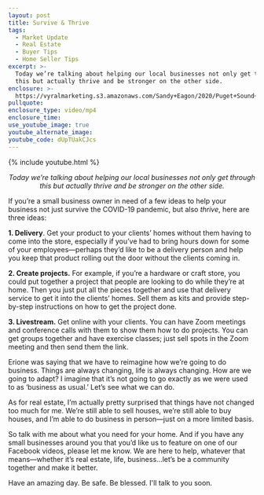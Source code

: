 ```yaml
---
layout: post
title: Survive & Thrive
tags:
  - Market Update
  - Real Estate
  - Buyer Tips
  - Home Seller Tips
excerpt: >-
  Today we’re talking about helping our local businesses not only get through
  this but actually thrive and be stronger on the other side.
enclosure: >-
  https://vyralmarketing.s3.amazonaws.com/Sandy+Eagon/2020/Puget+Sound+Real+Estate+Agent-+3+Tips+for+Small+Businesses+to+Survive+and+Thrive.mp4
pullquote:
enclosure_type: video/mp4
enclosure_time:
use_youtube_image: true
youtube_alternate_image:
youtube_code: dUpTUakCJcs
---
```


{% include youtube.html %}

<p style="text-align: center;"><em>Today we’re talking about helping our local businesses not only get through this but actually thrive and be stronger on the other side.</em></p>

If you’re a small business owner in need of a few ideas to help your business not just survive the COVID-19 pandemic, but also *thrive*, here are three ideas:

**1\. Delivery**. Get your product to your clients’ homes without them having to come into the store, especially if you’ve had to bring hours down for some of your employees—perhaps they’d like to be a delivery person and help you keep that product rolling out the door without the clients coming in.

**2\. Create projects.** For example, if you’re a hardware or craft store, you could put together a project that people are looking to do while they’re at home. Then you just put all the pieces together and use that delivery service to get it into the clients’ homes. Sell them as kits and provide step-by-step instructions on how to get the project done.

**3\. Livestream.** Get online with your clients. You can have Zoom meetings and conference calls with them to show them how to do projects. You can get groups together and have exercise classes; just sell spots in the Zoom meeting and then send them the link.

Erione was saying that we have to reimagine how we’re going to do business. Things are always changing, life is always changing. How are we going to adapt? I imagine that it’s not going to go exactly as we were used to as ‘business as usual.’ Let’s see what we can do.

As for real estate, I’m actually pretty surprised that things have not changed too much for me. We’re still able to sell houses, we’re still able to buy houses, and I’m able to do business in person—just on a more limited basis.

So talk with me about what you need for your home. And if you have any small businesses around you that you’d like us to feature on one of our Facebook videos, please let me know. We are here to help, whatever that means—whether it’s real estate, life, business…let’s be a community together and make it better.

Have an amazing day. Be safe. Be blessed. I'll talk to you soon.